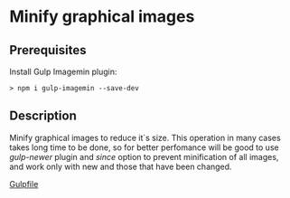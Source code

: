 # Minify graphical images
## Prerequisites
Install Gulp Imagemin plugin:
```
> npm i gulp-imagemin --save-dev
```

## Description
Minify graphical images to reduce it`s size. This operation in many cases takes long time to be done, so for better perfomance will be good to use _gulp-newer_ plugin and _since_ option to prevent minification of all images, and work only with new and those that have been changed.

[Gulpfile](gulpfile.js)